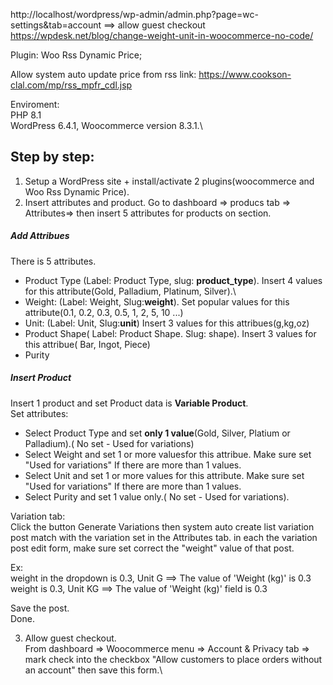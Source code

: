 http://localhost/wordpress/wp-admin/admin.php?page=wc-settings&tab=account
==> allow guest checkout
https://wpdesk.net/blog/change-weight-unit-in-woocommerce-no-code/

Plugin:  Woo Rss Dynamic Price;

Allow system auto update price from rss link: https://www.cookson-clal.com/mp/rss_mpfr_cdl.jsp

Enviroment:\
PHP 8.1\
WordPress 6.4.1, Woocommerce version  8.3.1.\



<h2>Step by step:</h2>

1) Setup a WordPress site + install/activate 2 plugins(woocommerce and Woo Rss Dynamic Price).
2) Insert  attributes and product.
Go to dashboard => producs tab => Attributes=> then insert 5 attributes for products on section.

<h5>Add Attribues</h5>
 There is 5 attributes.

- Product Type (Label: Product Type, slug: <b>product_type</b>). Insert 4 values for  this attribute(Gold, Palladium, Platinum, Silver).\
- Weight: (Label: Weight, Slug:<b>weight</b>). Set popular values for this attribute(0.1, 0.2, 0.3, 0.5, 1, 2, 5, 10 ...)
- Unit: (Label: Unit, Slug:<b>unit</b>) Insert 3 values for this attribues(g,kg,oz)
- Product Shape( Label: Product Shape. Slug: shape). Insert 3 values for this attribue( Bar, Ingot, Piece)
- Purity

<h5>Insert Product</h5>
Insert 1 product and set Product data is <b>Variable Product</b>. <br />
Set attributes:<br />

- Select Product Type and set <b>only 1 value</b>(Gold, Silver, Platium or Palladium).( No set - Used for variations)<br />
- Select Weight and set  1 or more valuesfor this attribue. Make sure set  "Used for variations" If there are more than 1 values.<br />
- Select Unit and set 1 or more values for this attribute. Make sure set  "Used for variations" If there are more than 1 values.<br />
- Select Purity  and set 1 value only.( No set - Used for variations).<br />

Variation tab:<br />
Click the button Generate Variations then system auto create list variation post match with the variation set in the Attributes tab.
in each the variation post edit form, make sure set correct the "weight" value of that post.<br />

Ex:<br />
weight in the dropdown is 0.3, Unit G ==> The value of 'Weight (kg)' is 0.3<br />
weight is 0.3, Unit KG ==> The value of  'Weight (kg)' field is 0.3<br />

Save the post.<br />
Done.

3) Allow guest checkout.<br />
From dashboard => Woocommerce menu => Account & Privacy tab => mark check into the checkbox "Allow customers to place orders without an account" then save this form.\


